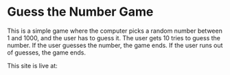 # Guess the Number Game

This is a simple game where the computer picks a random number between 1 and 1000, and the user has to guess it. The user gets 10 tries to guess the number. If the user guesses the number, the game ends. If the user runs out of guesses, the game ends.

This site is live at:

